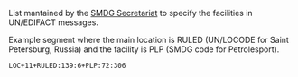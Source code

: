 List mantained by the [SMDG Secretariat](http://smdg.org/) to specify the facilities in UN/EDIFACT messages.

Example segment where the main location is RULED (UN/LOCODE for Saint Petersburg, Russia) and the facility is PLP (SMDG code for Petrolesport).
```
LOC+11+RULED:139:6+PLP:72:306
```